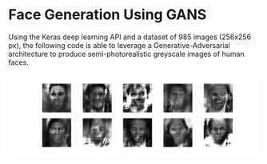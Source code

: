 # Face Generation Using GANS

Using the Keras deep learning API and a dataset of 985 images (256x256 px), the following code is able to leverage a Generative-Adversarial architecture to produce semi-photorealistic greyscale images of human faces.

![plot](generated_plot_e176.png)
